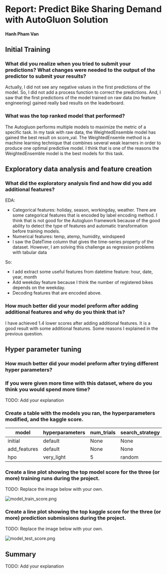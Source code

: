 # Report: Predict Bike Sharing Demand with AutoGluon Solution
#### Hanh Pham Van

## Initial Training
### What did you realize when you tried to submit your predictions? What changes were needed to the output of the predictor to submit your results?
Actually, I did not see any negative values in the first predictions of the model. So, I did not add a process function to correct the predictions. And, I saw that the first predictions of the model trained on raw data (no feature engineering) gained really bad results on the leaderboard. 

### What was the top ranked model that performed?
The Autogluon performs multiple models to maximize the metric of a specific task. In my task with raw data, the WeightedEnsemble model has gained the best result on score_val. The WeightedEnsemle method is a machine learning technique that combines several weak learners in order to produce one optimal predictive model. I think that is one of the reasons the WeightedEnsemble model is the best models for this task.

## Exploratory data analysis and feature creation
### What did the exploratory analysis find and how did you add additional features?
EDA:
+ Categorical features: holiday, season, workingday, weather. There are some categorical features that is encoded by label encoding method. I think that is not good for the Autogluon framework because of the good ability to detect the type of features and automatic transformation before training models.
+ Numerical features: temp, atemp, humidity, windspeed
+ I saw the DateTime column that gives the time-series property of the dataset. However, I am solving this challenge as regression problems with tabular data

So:
+ I add extract some useful features from datetime feature: hour, date, year, month
+ Add weekday feature because I think the number of registered bikes depends on the weekday. 
+ Decoding features that are encoded above.
### How much better did your model preform after adding additional features and why do you think that is?
I have achieved 1.4 lower scores after adding additional features. It is a good result with some additional features.
Some reasons I explained in the previous question.

## Hyper parameter tuning
### How much better did your model preform after trying different hyper parameters?

### If you were given more time with this dataset, where do you think you would spend more time?
TODO: Add your explanation

### Create a table with the models you ran, the hyperparameters modified, and the kaggle score.
|model|hyperparameters|num_trials|search_strategy|score|
|--|--|--|--|--|
|initial|default|None|None|1.80659|
|add_features|default|None|None|0.47442|
|hpo|very_light|5|random|0.51008|

### Create a line plot showing the top model score for the three (or more) training runs during the project.

TODO: Replace the image below with your own.

![model_train_score.png](img/model_train_score.png)

### Create a line plot showing the top kaggle score for the three (or more) prediction submissions during the project.

TODO: Replace the image below with your own.

![model_test_score.png](img/model_test_score.png)

## Summary
TODO: Add your explanation
